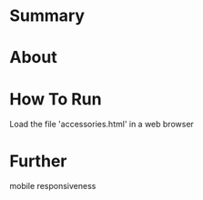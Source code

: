

# Summary


# About


# How To Run

Load the file 'accessories.html' in a web browser

# Further

mobile responsiveness
